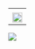 <table>
  <tr>
    <td width="54%">
      <!--img src="https://github-readme-stats.vercel.app/api?count_private=true&username=adideas&show_icons=true&include_all_commits=true&theme=dark&locale=ru" /--> 
    </td>
    <td width="46%">
      <!--img src="https://github-readme-stats.vercel.app/api/top-langs/?count_private=true&username=adideas&show_icons=true&theme=dark&custom_title=Стек"/-->
    </td>
  </tr>

  <tr>
    <td colspan="2">
      <img src="https://www.ixbt.com/img/n1/news/2020/5/1/tenor-google.gif" width="100%"/>
    </td>
  </tr>
</table>
<a href="https://www.codewars.com/users/uff_auth">
<img src="https://www.codewars.com/users/uff_auth/badges/large"/>
  </a>
